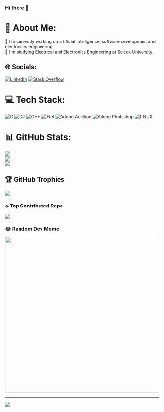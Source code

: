 ### Hi there 👋

# 💫 About Me:
🔭 I’m currently working on artificial intelligence, software development and electronics engineering.<br>🌱 I'm studying Electrical and Electronics Engineering at Selcuk University.


## 🌐 Socials:
[![LinkedIn](https://img.shields.io/badge/LinkedIn-%230077B5.svg?logo=linkedin&logoColor=white)](https://linkedin.com/in/https://www.linkedin.com/in/g%C3%BCnay-melih-arslan-980814206/) [![Stack Overflow](https://img.shields.io/badge/-Stackoverflow-FE7A16?logo=stack-overflow&logoColor=white)](https://stackoverflow.com/users/21721318) 

# 💻 Tech Stack:
![C](https://img.shields.io/badge/c-%2300599C.svg?style=for-the-badge&logo=c&logoColor=white) ![C#](https://img.shields.io/badge/c%23-%23239120.svg?style=for-the-badge&logo=c-sharp&logoColor=white) ![C++](https://img.shields.io/badge/c++-%2300599C.svg?style=for-the-badge&logo=c%2B%2B&logoColor=white) ![.Net](https://img.shields.io/badge/.NET-5C2D91?style=for-the-badge&logo=.net&logoColor=white) ![Adobe Audition](https://img.shields.io/badge/Adobe%20Audition-9999FF.svg?style=for-the-badge&logo=Adobe%20Audition&logoColor=white) ![Adobe Photoshop](https://img.shields.io/badge/adobephotoshop-%2331A8FF.svg?style=for-the-badge&logo=adobephotoshop&logoColor=white) ![LINUX](https://img.shields.io/badge/Linux-FCC624?style=for-the-badge&logo=linux&logoColor=black)
# 📊 GitHub Stats:
![](https://github-readme-stats.vercel.app/api?username=gunayMelihArslan&theme=dark&hide_border=false&include_all_commits=true&count_private=true)<br/>
![](https://github-readme-streak-stats.herokuapp.com/?user=gunayMelihArslan&theme=dark&hide_border=false)<br/>
![](https://github-readme-stats.vercel.app/api/top-langs/?username=gunayMelihArslan&theme=dark&hide_border=false&include_all_commits=true&count_private=true&layout=compact)

## 🏆 GitHub Trophies
![](https://github-profile-trophy.vercel.app/?username=gunayMelihArslan&theme=radical&no-frame=false&no-bg=true&margin-w=4)

### 🔝 Top Contributed Repo
![](https://github-contributor-stats.vercel.app/api?username=gunayMelihArslan&limit=5&theme=dark&combine_all_yearly_contributions=true)

### 😂 Random Dev Meme
<img src="https://rm.up.railway.app/" width="512px"/>

---
[![](https://visitcount.itsvg.in/api?id=gunayMelihArslan&icon=0&color=0)](https://visitcount.itsvg.in)

<!-- Proudly created with GPRM ( https://gprm.itsvg.in ) -->
